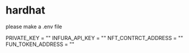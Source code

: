 # hardhat

please make a .env file

PRIVATE_KEY = "<Metamask private key>"
INFURA_API_KEY = "<Infura api key>"
NFT_CONTRCT_ADDRESS = "<Depolyed NFT contract Address>"
FUN_TOKEN_ADDRESS = "<Deployed ERC20 verified Token contract Address>"
